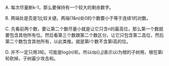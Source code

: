 A. 每次尽量断k-1，那么要保持有一个较大的剩余数字。

B. 两端处是否是1比较关键。两端(1&n)处0的个数要小于等于连续1的对数。

C. 先看前两个数，要让第二个数尽量小就是让它只含n的最高位，那么第一个数就要包含其他所有位。然后看第三个数跟第二个数区分，让它只包含第二高位，然后第二个数包含其他所有，以此类推。就是第i个数不含第i高的位。

D. 并不一定只用3轮。可能是log(n)轮。所以dp[i,j]表示以i为根的子树用，根在第i轮砍掉，子树最少攻击和。
